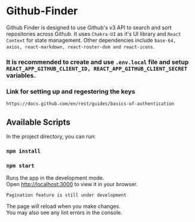 # Github-Finder

Github Finder is designed to use Github's v3 API to search and sort repositories across Github. It uses `Chakra-UI` as it's UI library and `React Context` for state management. Other dependencies include `base-64, axios, react-markdown, react-router-dom and react-icons`.

### It is recommended to create and use `.env.local` file and setup `REACT_APP_GITHUB_CLIENT_ID, REACT_APP_GITHUB_CLIENT_SECRET` variables.

### Link for setting up and regestering the keys

`https://docs.github.com/en/rest/guides/basics-of-authentication`

## Available Scripts

In the project directory, you can run:

### `npm install`

### `npm start`

Runs the app in the development mode.\
Open [http://localhost:3000](http://localhost:3000) to view it in your browser.

`Pagination feature is still under development`

The page will reload when you make changes.\
You may also see any lint errors in the console.
